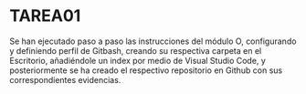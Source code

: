 # TAREA01
Se han ejecutado paso a paso las instrucciones del módulo O, configurando y definiendo perfil de Gitbash, creando su respectiva carpeta en el Escritorio, añadiéndole un index por medio de Visual Studio Code, y posteriormente se ha creado el respectivo repositorio en Github con sus correspondientes evidencias.
